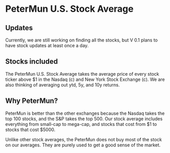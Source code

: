 <!-- 
Copyright 2021 Magnus Peterson-Munoz

Licensed under the Apache License, Version 2.0 (the "License");
you may not use this file except in compliance with the License.
You may obtain a copy of the License at

    http://www.apache.org/licenses/LICENSE-2.0

Unless required by applicable law or agreed to in writing, software
distributed under the License is distributed on an "AS IS" BASIS,
WITHOUT WARRANTIES OR CONDITIONS OF ANY KIND, either express or implied.
See the License for the specific language governing permissions and
limitations under the License. 
-->
# PeterMun U.S. Stock Average

<!-- ## Description -->


## Updates
Currently, we are still working on finding all the stocks, but V 0.1 plans to have stock updates at least once a day. 

## Stocks included
The PeterMun U.S. Stock Average takes the average price of every stock ticker above $1 in the Nasdaq (c) and New York Stock Exchange (c). We are also thinking of averaging out ytd, 5y, and 10y returns.

## Why PeterMun?
PeterMun is better than the other exchanges because the Nasdaq takes the top 100 stocks, and the S&P takes the top 500. Our stock average includes everything from small-cap to mega-cap, and stocks that cost from $1 to stocks that cost $5000. 

Unlike other stock averages, the PeterMun does not buy most of the stock on our averages. They are purely used to get a good sense of the market.